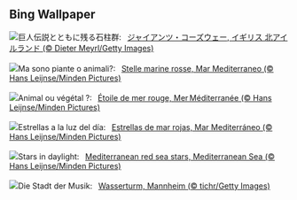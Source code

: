 ## Bing Wallpaper
![](https://www.bing.com/th?id=OHR.NIrelandGiants_JA-JP8922584864_UHD.jpg&w=1000)巨人伝説とともに残る石柱群:&nbsp;&ensp;[ジャイアンツ・コーズウェー, イギリス 北アイルランド (© Dieter Meyrl/Getty Images)](https://www.bing.com/th?id=OHR.NIrelandGiants_JA-JP8922584864_UHD.jpg)
<br><br/>
![](https://www.bing.com/th?id=OHR.RedSeaStars_IT-IT1751132764_UHD.jpg&w=1000)Ma sono piante o animali?:&nbsp;&ensp;[Stelle marine rosse, Mar Mediterraneo (© Hans Leijnse/Minden Pictures)](https://www.bing.com/th?id=OHR.RedSeaStars_IT-IT1751132764_UHD.jpg)
<br><br/>
![](https://www.bing.com/th?id=OHR.RedSeaStars_FR-FR2021309863_UHD.jpg&w=1000)Animal ou végétal ?:&nbsp;&ensp;[Étoile de mer rouge, Mer Méditerranée (© Hans Leijnse/Minden Pictures)](https://www.bing.com/th?id=OHR.RedSeaStars_FR-FR2021309863_UHD.jpg)
<br><br/>
![](https://www.bing.com/th?id=OHR.RedSeaStars_ES-ES6362641153_UHD.jpg&w=1000)Estrellas a la luz del día:&nbsp;&ensp;[Estrellas de mar rojas, Mar Mediterráneo (© Hans Leijnse/Minden Pictures)](https://www.bing.com/th?id=OHR.RedSeaStars_ES-ES6362641153_UHD.jpg)
<br><br/>
![](https://www.bing.com/th?id=OHR.RedSeaStars_EN-GB6301012491_UHD.jpg&w=1000)Stars in daylight:&nbsp;&ensp;[Mediterranean red sea stars, Mediterranean Sea (© Hans Leijnse/Minden Pictures)](https://www.bing.com/th?id=OHR.RedSeaStars_EN-GB6301012491_UHD.jpg)
<br><br/>
![](https://www.bing.com/th?id=OHR.Mannheim_DE-DE1609561804_UHD.jpg&w=1000)Die Stadt der Musik:&nbsp;&ensp;[Wasserturm, Mannheim (© tichr/Getty Images)](https://www.bing.com/th?id=OHR.Mannheim_DE-DE1609561804_UHD.jpg)
<br><br/>
